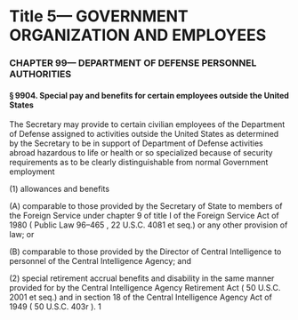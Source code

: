 
# Title 5— GOVERNMENT ORGANIZATION AND EMPLOYEES
### CHAPTER 99— DEPARTMENT OF DEFENSE PERSONNEL AUTHORITIES
#### § 9904. Special pay and benefits for certain employees outside the United States

The Secretary may provide to certain civilian employees of the Department of Defense assigned to activities outside the United States as determined by the Secretary to be in support of Department of Defense activities abroad hazardous to life or health or so specialized because of security requirements as to be clearly distinguishable from normal Government employment

(1) allowances and benefits

(A) comparable to those provided by the Secretary of State to members of the Foreign Service under chapter 9 of title I of the Foreign Service Act of 1980 ( Public Law 96–465 , 22 U.S.C. 4081 et seq.) or any other provision of law; or

(B) comparable to those provided by the Director of Central Intelligence to personnel of the Central Intelligence Agency; and

(2) special retirement accrual benefits and disability in the same manner provided for by the Central Intelligence Agency Retirement Act ( 50 U.S.C. 2001 et seq.) and in section 18 of the Central Intelligence Agency Act of 1949 ( 50 U.S.C. 403r ). 1
